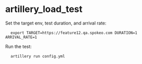 # artillery_load_test

Set the target env, test duration, and arrival rate:
<pre>
  <code>export TARGET=https://feature12.qa.spokeo.com DURATION=1 ARRIVAL_RATE=1</code>
</pre>

Run the test:
<pre>
  <code>artillery run config.yml</code>
</pre>
